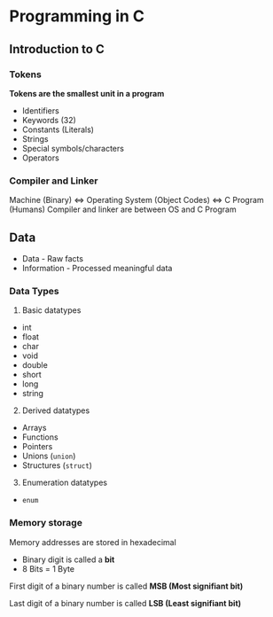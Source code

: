 # Programming in C

## Introduction to C

### Tokens

**Tokens are the smallest unit in a program**

* Identifiers
* Keywords (32)
* Constants (Literals)
* Strings
* Special symbols/characters
* Operators

### Compiler and Linker

Machine (Binary) <=> Operating System (Object Codes) <=> C Program (Humans)
Compiler and linker are between OS and C Program

## Data

* Data - Raw facts
* Information - Processed meaningful data

### Data Types

1. Basic datatypes

* int
* float
* char
* void
* double
* short
* long
* string

2. Derived datatypes

* Arrays
* Functions
* Pointers
* Unions (`union`)
* Structures (`struct`)

3. Enumeration datatypes

* `enum`

### Memory storage

Memory addresses are stored in hexadecimal

* Binary digit is called a **bit**
* 8 Bits = 1 Byte

First digit of a binary number is called **MSB (Most signifiant bit)**

Last digit of a binary number is called **LSB (Least signifiant bit)**
